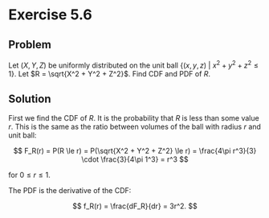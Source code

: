 # Exercise 5.6

## Problem

Let $(X, Y, Z)$ be uniformly distributed on the unit ball
$\{(x, y, z)\ |\ x^2 + y^2 + z^2 \le 1\}$. Let $R = \sqrt{X^2 + Y^2 + Z^2}$.
Find CDF and PDF of $R$.

## Solution

First we find the CDF of $R$. It is the probability that $R$ is less than some
value $r$. This is the same as the ratio between volumes of the ball with
radius $r$ and unit ball:

$$
F_R(r) = P(R \le r) = P(\sqrt{X^2 + Y^2 + Z^2} \le r) =
    \frac{4\pi r^3}{3} \cdot \frac{3}{4\pi 1^3} = r^3
$$

for $0 \le r \le 1$.

The PDF is the derivative of the CDF:

$$
f_R(r) = \frac{dF_R}{dr} = 3r^2.
$$
